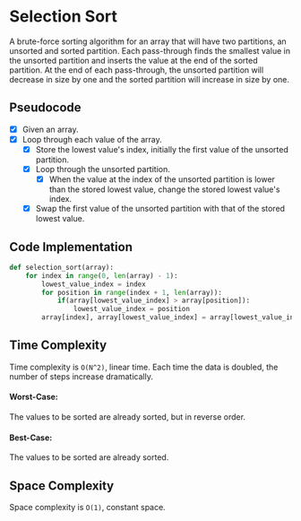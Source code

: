 # Selection Sort

A brute-force sorting algorithm for an array that will have two partitions, an unsorted and sorted partition. Each pass-through finds the smallest value in the unsorted partition and inserts the value at the end of the sorted partition. At the end of each pass-through, the unsorted partition will decrease in size by one and the sorted partition will increase in size by one. 

## Pseudocode

- [x] Given an array.
- [x] Loop through each value of the array.
  - [x] Store the lowest value's index, initially the first value of the unsorted partition.
  - [x] Loop through the unsorted partition.
    - [x] When the value at the index of the unsorted partition is lower than the stored lowest value, change the stored lowest value's index.
  - [x] Swap the first value of the unsorted partition with that of the stored lowest value.

## Code Implementation

```python
def selection_sort(array):
    for index in range(0, len(array) - 1):
        lowest_value_index = index
        for position in range(index + 1, len(array)):
            if(array[lowest_value_index] > array[position]):
                lowest_value_index = position
        array[index], array[lowest_value_index] = array[lowest_value_index], array[index]
```

## Time Complexity

Time complexity is `O(N^2)`, linear time. Each time the data is doubled, the number of steps increase dramatically.  

#### Worst-Case:

The values to be sorted are already sorted, but in reverse order.

#### Best-Case:

The values to be sorted are already sorted.

## Space Complexity

Space complexity is `O(1)`, constant space.

